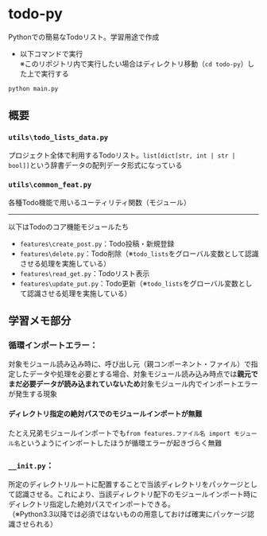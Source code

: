 # todo-py
Pythonでの簡易なTodoリスト。学習用途で作成

- 以下コマンドで実行<br>
※このリポジトリ内で実行したい場合はディレクトリ移動（`cd todo-py`）した上で実行する
```py
python main.py
```

## 概要
### `utils\todo_lists_data.py`
プロジェクト全体で利用するTodoリスト。`list[dict[str, int | str | bool]]`という辞書データの配列データ形式になっている

### `utils\common_feat.py`
各種Todo機能で用いるユーティリティ関数（モジュール）

---

以下はTodoのコア機能モジュールたち

- `features\create_post.py`：Todo投稿・新規登録
- `features\delete.py`：Todo削除（※`todo_lists`をグローバル変数として認識させる処理を実施している）
- `features\read_get.py`：Todoリスト表示
- `features\update_put.py`：Todo更新（※`todo_lists`をグローバル変数として認識させる処理を実施している）

## 学習メモ部分
### 循環インポートエラー：
対象モジュール読み込み時に、呼び出し元（親コンポーネント・ファイル）で指定したデータや処理を必要とする場合、対象モジュール読み込み時点では**親元でまだ必要データが読み込まれていないため**対象モジュール内でインポートエラーが発生する現象

#### ディレクトリ指定の絶対パスでのモジュールインポートが無難
たとえ兄弟モジュールインポートでも`from features.ファイル名 import モジュール名`というようにインポートしたほうが循環エラーが起きづらく無難

### `__init.py`：
所定のディレクトリルートに配置することで当該ディレクトリをパッケージとして認識させる。これにより、当該ディレクトリ配下のモジュールインポート時にディレクトリ指定した絶対パスでインポートできる。<br>
（※Python3.3以降では必須ではないものの用意しておけば確実にパッケージ認識させられる）
